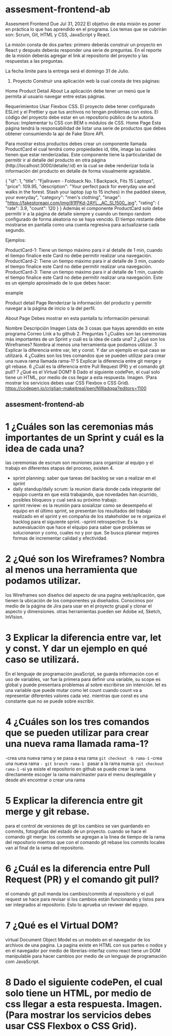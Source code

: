 # assesment-frontend-ab

Assesment Frontend
Due Jul 31, 2022
El objetivo de esta misión es poner en práctica lo que has aprendido en el programa. Los temas que se cubrirán son: Scrum, Git, HTML y CSS, JavaScript y React.

La misión consta de dos partes: primero deberás construir un proyecto en React y después deberás responder una serie de preguntas. En el reporte de la misión deberás agregar el link al repositorio del proyecto y las respuestas a las preguntas.

La fecha limite para la entrega será el domingo 31 de Julio.

1. Proyecto
Construir una aplicación web la cual consta de tres páginas:

Home
Product Detail
About
La aplicación debe tener un menú que le permita al usuario navegar entre estas páginas.

Requerimientos
Usar Flexbox CSS.
El proyecto debe tener configurado ESLint y el Prettier y que tus archivos no tengan problemas con estos.
El código del proyecto debe estar en un repositorio público de tu autoría.
Bonus: Implementar tu CSS con BEM o módulos de CSS.
Home Page
Esta página tendrá la responsabilidad de listar una serie de productos que debes obtener consumiendo la api de Fake Store API.

Para mostrar estos productos debes crear un componente llamada ProductCard el cual tendrá como propiedades id, title, image las cuales tienen que estar renderizadas. Este componente tiene la particularidad de permitir ir al detalle del producto en otra página (http://localhost:3000/detalle/:id) en la cual se debe renderizar toda la información del producto en detalle de forma visualmente agradable.

{
  "id": 1,
  "title": "Fjallraven - Foldsack No. 1 Backpack, Fits 15 Laptops",
  "price": 109.95,
  "description": "Your perfect pack for everyday use and walks in the forest. Stash your laptop (up to 15 inches) in the padded sleeve, your everyday",
  "category": "men's clothing",
  "image": "https://fakestoreapi.com/img/81fPKd-2AYL._AC_SL1500_.jpg",
  "rating": {
    "rate": 3.9,
    "count": 120
  }
}
Además el componente ProductCard solo debe permitir ir a la página de detalle siempre y cuando un tiempo random configurado de forma aleatoria no se haya vencido. El tiempo restante debe mostrarse en pantalla como una cuenta regresiva para actualizarse cada segundo.

Ejemplos:

ProductCard-1: Tiene un tiempo máximo para ir al detalle de 1 min, cuando el tiempo finalice este Card no debe permitir realizar una navegación.
ProductCard-2: Tiene un tiempo máximo para ir al detalle de 3 min, cuando el tiempo finalice este Card no debe permitir realizar una navegación.
ProductCard-3: Tiene un tiempo máximo para ir al detalle de 1 min, cuando el tiempo finalice este Card no debe permitir realizar una navegación.
Este es un ejemplo aproximado de lo que debes hacer:

example

Product detail Page
Renderizar la información del producto y permitir navegar a la página de inicio o la del perfil.

About Page
Debes mostrar en esta pantalla tu información personal:

Nombre
Descripción
Imagen
Lista de 3 cosas que hayas aprendido en este programa
Correo
Link a tu github
2. Preguntas
1 ¿Cuáles son las ceremonias más importantes de un Sprint y cuál es la idea de cada una?
2 ¿Qué son los Wireframes? Nombra al menos una herramienta que podamos utilizar.
3 Explicar la diferencia entre var, let y const. Y dar un ejemplo en qué caso se utilizará.
4 ¿Cuáles son los tres comandos que se pueden utilizar para crear una nueva rama llamada rama-1?
5 Explicar la diferencia entre git merge y git rebase.
6 ¿Cuál es la diferencia entre Pull Request (PR) y el comando git pull?
7 ¿Qué es el Virtual DOM?
8 Dado el siguiente codePen, el cual solo tiene un HTML, por medio de css llegar a esta respuesta. Imagen. (Para mostrar los servicios debes usar CSS Flexbox o CSS Grid).
https://codepen.io/cristian-makeitreal/pen/NWadqqa?editors=1100

## assesment-frontend-ab
# 1  ¿Cuáles son las ceremonias más importantes de un Sprint y cuál es la idea de cada una?
  las ceremonias de escrum son reuniones para organizar al equipo y el trabajo en diferentes etapas del proceso, existen 4.
  - sprint planning: saber que tareas del backlog se van a realizar en el sprint
  - daily standup/daily scrum: la reunion diaria donde cada integrante del equipo cuenta  en que está trabajando, que novedades han ocurrido, posibles bloqueos y cual será su próximo trabajo.
  - sprint review: es la reunión para sosializar como se desempeño el equipo en el último sprint, se presentan los resultados del trabajo realizado en el sprint y en compañia de los stakeholder se re organiza el backlog para el siguiente sprint.
  -sprint retrospective: Es la autoevaluación que hace el elquipo para saber que problemas se solucionaron y como, cuales no y por que. Se busca planear mejores formas de incrementar calidad y efectividad.

# 2 ¿Qué son los Wireframes? Nombra al menos una herramienta que podamos utilizar.
  los Wireframes son diseños del aspecto de una pagina web/aplicación, que tienen la ubicación de los componentes ya diseñados. Conocimos por medio de la página de Jira para usar en el proyecto grupal y clonar el aspecto y dimensiones. otras herramientas pueden ser Adobe xd, Sketch, InVIsion.

# 3 Explicar la diferencia entre var, let y const. Y dar un ejemplo en qué caso se utilizará.
  En el lenguaje de programación javaScript, se guarda información con el uso de variables, var fue la primera para definir una variable, su scope es global y puede presentara problemas al sobre escribirse sin intención. let es una variable que puede mutar como  let count cuando count va a representar diferentes valores cada vez. mientras que const es una constante que no se puede sobre escribir.

# 4 ¿Cuáles son los tres comandos que se pueden utilizar para crear una nueva rama llamada rama-1?
-crea una nueva rama y se pasa a esa rama
```git checkout -b rama-1```
-crea una nueva rama
```- git branch rama-1 ```
pasar a la rama nueva:
```git checkout rama-1```
-si ya existe el repositorio en github  se puede crear la rama directamente
  escoger la rama main/master para el menu desplegable y desde ahi encontrar o crear una rama

# 5 Explicar la diferencia entre git merge y git rebase.
  para el control de versiones de git los cambios se van guardando en commits, fotografias del estado de un proyecto. cuando se hace el comando git merge: los commits se agregan a la linea de tiempo de la rama del repositorio mientras que con el comando git rebase los commits locales van al final de la rama del repositorio.

# 6 ¿Cuál es la diferencia entre Pull Request (PR) y el comando git pull?
  el comando git pull manda los cambios/commits al repositorio y el pull request se hace para revisar si los cambios están funcionando y listos para ser integrados al repositorio. Esto lo aprueba un reviwer del equipo.

# 7 ¿Qué es el Virtual DOM?
  virtual Document Object Model es un modelo en el navegador de los archivos de una pagina. La pagina existe en HTML con sus partes o nodos y en el navegador por medio de librerias-interfaz como react tiene un DOM manipulable para hacer cambios por medio de un lenguaje de programación com JavaScript.

# 8 Dado el siguiente codePen, el cual solo tiene un HTML, por medio de css llegar a esta respuesta. Imagen. (Para mostrar los servicios debes usar CSS Flexbox o CSS Grid).

